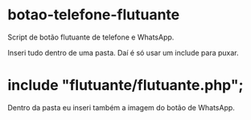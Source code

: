 # botao-telefone-flutuante
Script de botão flutuante de telefone e WhatsApp.

Inseri tudo dentro de uma pasta. Daí é só usar um include para puxar.

# include "flutuante/flutuante.php";

Dentro da pasta eu inseri também a imagem do botão de WhatsApp.
